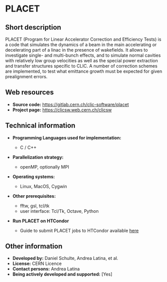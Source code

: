 # PLACET

## Short description

PLACET (Program for Linear Accelerator Correction and Efficiency Tests) is a code that simulates the dynamics of a beam in the main accelerating or decelerating part of a linac in the presence of wakefields. It allows to investigate single- and multi-bunch effects, and to simulate normal cavities with relatively low group velocities as well as the special power extraction and transfer structures specific to CLIC. A number of correction schemes are implemented, to test what emittance growth must be expected for given prealignment errors.

## Web resources

 <ul><li> <strong>Source code:</strong> <a href="https://gitlab.cern.ch/clic-software/placet" target="_blank">https://gitlab.cern.ch/clic-software/placet</a>
</li> <li> <strong>Project page:</strong> <a href="https://clicsw.web.cern.ch/clicsw" target="_blank">https://clicsw.web.cern.ch/clicsw</a>
</li></ul>

## Technical information

 

* __Programming Languages used for implementation:__ 
  
    - C / C++
  
  
  
* __Parallelization strategy:__ 
  
    - openMP, optionally MPI
  
  
  
* __Operating systems:__ 
  
    - Linux, MacOS, Cygwin
  
  
  
* __Other prerequisites:__ 
  
    - fftw, gsl, tcl/tk
    - user interface: Tcl/Tk, Octave, Python
  
  
  
* __Run PLACET on HTCondor__ 
  
    - Guide to submit PLACET jobs to HTCondor available <a href="https://twiki.cern.ch/twiki/pub/ABPComputing/Placet/Run_placet_on_HTCondor.pdf" target="_top">here</a>
  
  
  

## Other information

 

* __Developed by:__ Daniel Schulte, Andrea Latina, et al. [
  ](mailto:giovanni.iadarola@cernNOSPAMPLEASE.ch)
* __License:__ CERN Licence
* __Contact persons:__ Andrea Latina
* __Being actively developed and supported:__ \[Yes\]

 
